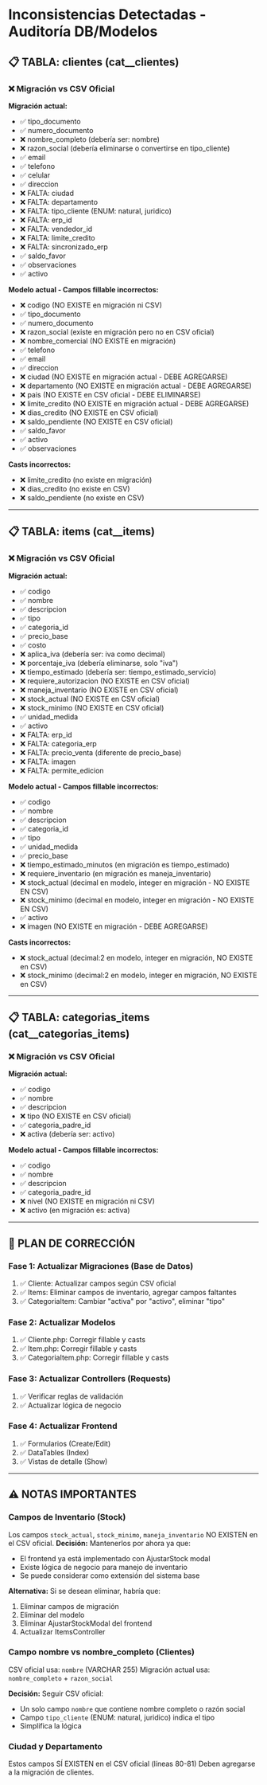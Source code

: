 # Inconsistencias Detectadas - Auditoría DB/Modelos

## 📋 TABLA: clientes (cat__clientes)

### ❌ Migración vs CSV Oficial
**Migración actual:**
- ✅ tipo_documento
- ✅ numero_documento
- ❌ nombre_completo (debería ser: nombre)
- ❌ razon_social (debería eliminarse o convertirse en tipo_cliente)
- ✅ email
- ✅ telefono
- ✅ celular
- ✅ direccion
- ❌ FALTA: ciudad
- ❌ FALTA: departamento
- ❌ FALTA: tipo_cliente (ENUM: natural, juridico)
- ❌ FALTA: erp_id
- ❌ FALTA: vendedor_id
- ❌ FALTA: limite_credito
- ❌ FALTA: sincronizado_erp
- ✅ saldo_favor
- ✅ observaciones
- ✅ activo

**Modelo actual - Campos fillable incorrectos:**
- ❌ codigo (NO EXISTE en migración ni CSV)
- ✅ tipo_documento
- ✅ numero_documento
- ❌ razon_social (existe en migración pero no en CSV oficial)
- ❌ nombre_comercial (NO EXISTE en migración)
- ✅ telefono
- ✅ email
- ✅ direccion
- ❌ ciudad (NO EXISTE en migración actual - DEBE AGREGARSE)
- ❌ departamento (NO EXISTE en migración actual - DEBE AGREGARSE)
- ❌ pais (NO EXISTE en CSV oficial - DEBE ELIMINARSE)
- ❌ limite_credito (NO EXISTE en migración actual - DEBE AGREGARSE)
- ❌ dias_credito (NO EXISTE en CSV oficial)
- ❌ saldo_pendiente (NO EXISTE en CSV oficial)
- ✅ saldo_favor
- ✅ activo
- ✅ observaciones

**Casts incorrectos:**
- ❌ limite_credito (no existe en migración)
- ❌ dias_credito (no existe en CSV)
- ❌ saldo_pendiente (no existe en CSV)

---

## 📋 TABLA: items (cat__items)

### ❌ Migración vs CSV Oficial
**Migración actual:**
- ✅ codigo
- ✅ nombre
- ✅ descripcion
- ✅ tipo
- ✅ categoria_id
- ✅ precio_base
- ✅ costo
- ❌ aplica_iva (debería ser: iva como decimal)
- ❌ porcentaje_iva (debería eliminarse, solo "iva")
- ❌ tiempo_estimado (debería ser: tiempo_estimado_servicio)
- ❌ requiere_autorizacion (NO EXISTE en CSV oficial)
- ❌ maneja_inventario (NO EXISTE en CSV oficial)
- ❌ stock_actual (NO EXISTE en CSV oficial)
- ❌ stock_minimo (NO EXISTE en CSV oficial)
- ✅ unidad_medida
- ✅ activo
- ❌ FALTA: erp_id
- ❌ FALTA: categoria_erp
- ❌ FALTA: precio_venta (diferente de precio_base)
- ❌ FALTA: imagen
- ❌ FALTA: permite_edicion

**Modelo actual - Campos fillable incorrectos:**
- ✅ codigo
- ✅ nombre
- ✅ descripcion
- ✅ categoria_id
- ✅ tipo
- ✅ unidad_medida
- ✅ precio_base
- ❌ tiempo_estimado_minutos (en migración es tiempo_estimado)
- ❌ requiere_inventario (en migración es maneja_inventario)
- ❌ stock_actual (decimal en modelo, integer en migración - NO EXISTE EN CSV)
- ❌ stock_minimo (decimal en modelo, integer en migración - NO EXISTE EN CSV)
- ✅ activo
- ❌ imagen (NO EXISTE en migración - DEBE AGREGARSE)

**Casts incorrectos:**
- ❌ stock_actual (decimal:2 en modelo, integer en migración, NO EXISTE en CSV)
- ❌ stock_minimo (decimal:2 en modelo, integer en migración, NO EXISTE en CSV)

---

## 📋 TABLA: categorias_items (cat__categorias_items)

### ❌ Migración vs CSV Oficial
**Migración actual:**
- ✅ codigo
- ✅ nombre
- ✅ descripcion
- ❌ tipo (NO EXISTE en CSV oficial)
- ✅ categoria_padre_id
- ❌ activa (debería ser: activo)

**Modelo actual - Campos fillable incorrectos:**
- ✅ codigo
- ✅ nombre
- ✅ descripcion
- ✅ categoria_padre_id
- ❌ nivel (NO EXISTE en migración ni CSV)
- ❌ activo (en migración es: activa)

---

## 🎯 PLAN DE CORRECCIÓN

### Fase 1: Actualizar Migraciones (Base de Datos)
1. ✅ Cliente: Actualizar campos según CSV oficial
2. ✅ Items: Eliminar campos de inventario, agregar campos faltantes
3. ✅ CategoriaItem: Cambiar "activa" por "activo", eliminar "tipo"

### Fase 2: Actualizar Modelos
1. ✅ Cliente.php: Corregir fillable y casts
2. ✅ Item.php: Corregir fillable y casts
3. ✅ CategoriaItem.php: Corregir fillable y casts

### Fase 3: Actualizar Controllers (Requests)
1. ✅ Verificar reglas de validación
2. ✅ Actualizar lógica de negocio

### Fase 4: Actualizar Frontend
1. ✅ Formularios (Create/Edit)
2. ✅ DataTables (Index)
3. ✅ Vistas de detalle (Show)

---

## ⚠️ NOTAS IMPORTANTES

### Campos de Inventario (Stock)
Los campos `stock_actual`, `stock_minimo`, `maneja_inventario` NO EXISTEN en el CSV oficial.
**Decisión:** Mantenerlos por ahora ya que:
- El frontend ya está implementado con AjustarStock modal
- Existe lógica de negocio para manejo de inventario
- Se puede considerar como extensión del sistema base

**Alternativa:** Si se desean eliminar, habría que:
1. Eliminar campos de migración
2. Eliminar del modelo
3. Eliminar AjustarStockModal del frontend
4. Actualizar ItemsController

### Campo nombre vs nombre_completo (Clientes)
CSV oficial usa: `nombre` (VARCHAR 255)
Migración actual usa: `nombre_completo` + `razon_social`

**Decisión:** Seguir CSV oficial:
- Un solo campo `nombre` que contiene nombre completo o razón social
- Campo `tipo_cliente` (ENUM: natural, juridico) indica el tipo
- Simplifica la lógica

### Ciudad y Departamento
Estos campos SÍ EXISTEN en el CSV oficial (líneas 80-81)
Deben agregarse a la migración de clientes.
